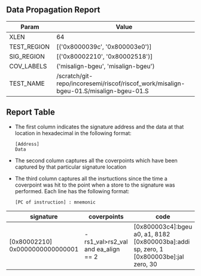 
## Data Propagation Report

| Param       | Value    |
|-------------|----------|
| XLEN        | 64      |
| TEST_REGION | [('0x8000039c', '0x800003e0')]      |
| SIG_REGION  | [('0x80002210', '0x80002518')]      |
| COV_LABELS  | ('misalign-bgeu', 'misalign-bgeu')      |
| TEST_NAME   | /scratch/git-repo/incoresemi/riscof/riscof_work/misalign-bgeu-01.S/misalign-bgeu-01.S    |

## Report Table

- The first column indicates the signature address and the data at that location in hexadecimal in the following format: 
  ```
  [Address]
  Data
  ```

- The second column captures all the coverpoints which have been captured by that particular signature location

- The third column captures all the insrtuctions since the time a coverpoint was
  hit to the point when a store to the signature was performed. Each line has
  the following format:
  ```
  [PC of instruction] : mnemonic
  ```

<style>
table th:first-of-type {
    width: 5%;
}
table th:nth-of-type(2) {
    width: 40%;
}
table th:nth-of-type(3) {
    width: 55%;
}
</style>

|            signature             |               coverpoints               |                                               code                                                |
|----------------------------------|-----------------------------------------|---------------------------------------------------------------------------------------------------|
|[0x80002210]<br>0x0000000000000001|-  rs1_val>rs2_val and ea_align == 2<br> |[0x800003c4]:bgeu a0, a1, 8182<br> [0x800003ba]:addi sp, zero, 1<br> [0x800003be]:jal zero, 30<br> |
